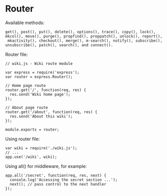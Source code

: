 # Router
Available methods:
````
get(), post(), put(), delete(), options(), trace(), copy(), lock(), mkcol(), move(), purge(), propfind(), proppatch(), unlock(), report(), ​​​​​​ mkactivity(), checkout(), merge(), m-search(), notify(), subscribe(), unsubscribe(), patch(), search(), and connect().
````

Router file:
````
// wiki.js - Wiki route module

var express = require('express');
var router = express.Router();

// Home page route
router.get('/', function(req, res) {
  res.send('Wiki home page');
});

// About page route
router.get('/about', function(req, res) {
  res.send('About this wiki');
});

module.exports = router;
````

Using router file:
````
var wiki = require('./wiki.js');
// ...
app.use('/wiki', wiki);
````

Using all() for middleware, for example:
````
app.all('/secret', function(req, res, next) {
  console.log('Accessing the secret section ...');
  next(); // pass control to the next handler
});
````

